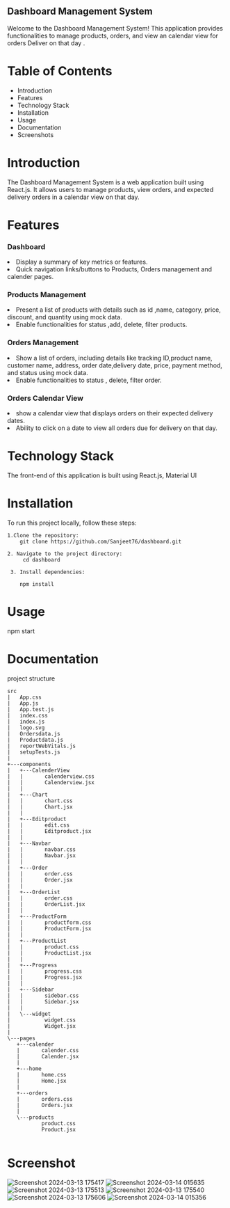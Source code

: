 
## Dashboard Management System
Welcome to the Dashboard Management System! This application provides functionalities to manage products, orders, and view an  calendar view for orders Deliver on that day .

# Table of Contents
<ul>
    <li>Introduction</li>
    <li>Features</li>
    <li>Technology Stack</li>
    <li>Installation</li>
    <li>Usage</li>
    <li>Documentation</li>
    <li>Screenshots</li>
</ul>

# Introduction
The Dashboard Management System is a web application built using React.js. It allows users to manage products, view orders, and  expected delivery orders in a calendar view on that day.

# Features

### Dashboard 

<li>Display a summary of key metrics or features.</li>
 <li> Quick navigation links/buttons to Products, Orders management and calender pages.</li>



### Products Management 
 
<li> Present a list of products with details such as id ,name, category, price, discount, and  quantity using mock data.</li>
<li>
 Enable functionalities for  status ,add, delete, filter  products.
  </il>

### Orders Management 
<li> Show a list of orders, including details like tracking ID,product name, customer name, address, order date,delivery date, price, payment method,  and status using mock data.</li>
 <li>Enable functionalities to  status , delete, filter  order.</li>


### Orders Calendar View 
<li> show  a calendar view that displays orders on their expected delivery dates.</li>
<li>  Ability to click on a date to view all orders due for delivery on that day.</li>


# Technology Stack
The front-end of this application is built using React.js, Material UI


# Installation
 To run this project locally, follow these steps:

    1.Clone the repository:
        git clone https://github.com/Sanjeet76/dashboard.git

    2. Navigate to the project directory:
         cd dashboard

     3. Install dependencies:

        npm install
# Usage
npm start


# Documentation

 project structure
 ```       
src
|   App.css
|   App.js
|   App.test.js
|   index.css
|   index.js
|   logo.svg
|   Ordersdata.js
|   Productdata.js
|   reportWebVitals.js
|   setupTests.js
|   
+---components
|   +---CalenderView
|   |       calenderview.css
|   |       Calenderview.jsx
|   |       
|   +---Chart
|   |       chart.css
|   |       Chart.jsx
|   |
|   +---Editproduct
|   |       edit.css
|   |       Editproduct.jsx
|   |       
|   +---Navbar
|   |       navbar.css
|   |       Navbar.jsx
|   |       
|   +---Order
|   |       order.css
|   |       Order.jsx
|   |       
|   +---OrderList
|   |       order.css
|   |       OrderList.jsx
|   |       
|   +---ProductForm
|   |       productform.css
|   |       ProductForm.jsx
|   |       
|   +---ProductList
|   |       product.css
|   |       ProductList.jsx
|   |       
|   +---Progress
|   |       progress.css
|   |       Progress.jsx
|   |       
|   +---Sidebar
|   |       sidebar.css
|   |       Sidebar.jsx
|   |       
|   \---widget
|           widget.css
|           Widget.jsx
|           
\---pages
    +---calender
    |       calender.css
    |       Calender.jsx
    |       
    +---home
    |       home.css
    |       Home.jsx
    |       
    +---orders
    |       orders.css
    |       Orders.jsx
    |       
    \---products
            product.css
            Product.jsx
            
```
# Screenshot
![Screenshot 2024-03-13 175417](https://github.com/Sanjeet76/dashboard/assets/96953921/3620ec96-67b5-44af-8242-156ba73ddf95)
![Screenshot 2024-03-14 015635](https://github.com/Sanjeet76/dashboard/assets/96953921/6317de92-b765-4ed4-997b-1792c8209fb3)
![Screenshot 2024-03-13 175513](https://github.com/Sanjeet76/dashboard/assets/96953921/7090f0ab-50fa-4eed-a413-c9ff3ac83e53)
![Screenshot 2024-03-13 175540](https://github.com/Sanjeet76/dashboard/assets/96953921/f079a465-0414-483c-871b-d0fe6a9aa252)
![Screenshot 2024-03-13 175606](https://github.com/Sanjeet76/dashboard/assets/96953921/bdc86e65-b20f-4251-86f8-591fae07d8ce)
![Screenshot 2024-03-14 015356](https://github.com/Sanjeet76/dashboard/assets/96953921/a33bd80c-f124-48d8-a9b4-7003744f6046)




